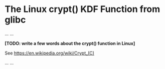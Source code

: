 # The Linux crypt() KDF Function from glibc

...
...

**[TODO: write a few words about the crypt() function in Linux]**

See https://en.wikipedia.org/wiki/Crypt_(C)

...
...

